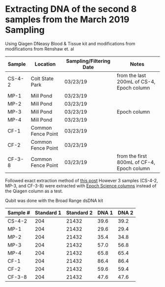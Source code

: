 # Extracting DNA of the second 8 samples from the March 2019 Sampling  

Using Qiagen DNeasy Blood & Tissue kit and modifications from modifications from Renshaw et. al

|Sample|Location|Sampling/Filtering Date| Notes |
|---|---|---|---|
|CS-4-2|Colt State Park|03/23/19| from the last 200mL of CS-4, Epoch column |
|MP-1|Mill Pond|03/23/19| |
|MP-2|Mill Pond|03/23/19| |
|MP-3|Mill Pond|03/23/19| Epoch column |
|MP-4|Mill Pond|03/23/19| |
|CF-1|Common Fence Point|03/23/19| |
|CF-2|Common Fence Point|03/23/19| |
|CF-3-8|Common Fence Point|03/23/19| from the first 800mL of CF-4, Epoch column|

Followed exact extraction method of [this post](https://github.com/meschedl/Narragansett_Bay_eDNA/blob/master/notebook/2019-04-04-March-2019-Extractions.md)
However 3 samples (CS-4-2, MP-3, and CF-3-8) were extracted with [Epoch Science columns](http://www.epochlifescience.com/Product/SpinColumn/minispin.aspx) instead of the Qiagen column as a test.

Qubit was done with the Broad Range dsDNA kit

|Sample #|Standard 1|Standard 2|DNA 1|DNA 2|
|---|---|---|---|---|
|CS-4-2|204|21432|39.6|39.2|
|MP-1|204|21432|29.6|29.4|
|MP-2|204|21432|35.4|34.8|
|MP-3|204|21432|57.0|56.8|
|MP-4|204|21432|65.8|65.4|
|CF-1|204|21432|86.4|86.4|
|CF-2|204|21432|59.6|59.4|
|CF-3-8|204|21432|47.6|47.6|
